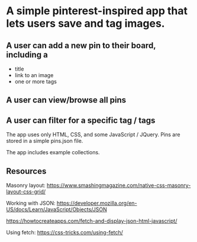 # A simple pinterest-inspired app that lets users save and tag images.

## A user can add a new pin to their board, including a

* title
* link to an image
* one or more tags

## A user can view/browse all pins

## A user can filter for a specific tag / tags

The app uses only HTML, CSS, and some JavaScript / JQuery. Pins are stored in a simple pins.json file.

The app includes example collections.

## Resources

Masonry layout: https://www.smashingmagazine.com/native-css-masonry-layout-css-grid/

Working with JSON: https://developer.mozilla.org/en-US/docs/Learn/JavaScript/Objects/JSON 

https://howtocreateapps.com/fetch-and-display-json-html-javascript/

Using fetch: https://css-tricks.com/using-fetch/
